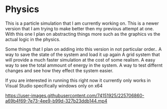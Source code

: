 # Physics
This is a particle simulation that I am currently working on. 
This is a newer version that I am trying to make better then my previous attempt at one.
With this one I plan on abstracting things more such as the graphics vs the actual logic in the physics.

Some things that I plan on adding into this version in not particular order..
  A way to save the state of the system and load it up again 
  A grid system that will provide a much faster simulation at the cost of some realism.
  A easy way to see the total ammount of energy in the system.
  A way to test differnt changes and see how they effect the system easier. 
 
If you are interested in running this right now it currently only works in Visual Studio specifically windows only on x64





https://user-images.githubusercontent.com/74151925/225706860-a69b4f69-7e73-4ee9-b99d-327b23ddb144.mp4


